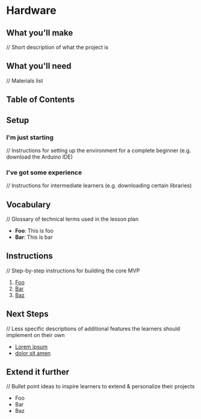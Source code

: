 # Hardware

## What you'll make
  // Short description of what the project is

## What you'll need
  // Materials list

## Table of Contents

## Setup

### I'm just starting
  // Instructions for setting up the environment for a complete beginner (e.g. download the Arduino IDE)

### I've got some experience
  // Instructions for intermediate learners (e.g. downloading certain libraries)

## Vocabulary
  // Glossary of technical terms used in the lesson plan
  
- **Foo**: This is foo
- **Bar**: This is bar

## Instructions
  // Step-by-step instructions for building the core MVP

1. <a href="part1.md">Foo</a>
2. <a href="part2.md">Bar</a>
3. <a href="part3.md">Baz</a>

## Next Steps
  // Less specific descriptions of additional features the learners should implement on their own

- <a href="abc.md">Lorem ipsum</a>
- <a href="xyz.md">dolor sit amen</a>

## Extend it further
  // Bullet point ideas to inspire learners to extend & personalize their projects

- Foo
- Bar
- Baz

